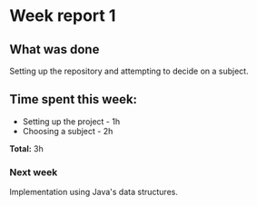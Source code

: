 # Week report 1

## What was done

Setting up the repository and attempting to decide on a subject.

## Time spent this week:

* Setting up the project - 1h
* Choosing a subject - 2h

**Total:** 3h

### Next week

Implementation using Java's data structures.
